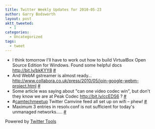 ```yaml
---
title: Twitter Weekly Updates for 2010-05-23
author: Garry Bodsworth
layout: post
aktt_tweeted:
  - 1
categories:
  - Uncategorized
tags:
  - tweet
---
```

<ul class="aktt_tweet_digest">
  <li>
    I think tomorrow I'll have to work out how to build VirtualBox Open Source Edition for Windows. Found some helpful docs <a href="http://bit.ly/bkKYY8" rel="nofollow">http://bit.ly/bkKYY8</a> <a href="http://twitter.com/garrybodsworth/statuses/14117511772" class="aktt_tweet_time">#</a>
  </li>
  <li>
    And WebM gstreamer is almost ready&#8230; <a href="http://www.collabora.co.uk/press/2010/05/join-google-webm-project.html" rel="nofollow">http://www.collabora.co.uk/press/2010/05/join-google-webm-project.html</a> <a href="http://twitter.com/garrybodsworth/statuses/14317431769" class="aktt_tweet_time">#</a>
  </li>
  <li>
    Some article was saying about "can one video codec win", but don't they know we are at Peak Codec <a href="http://bit.ly/ccEDS6" rel="nofollow">http://bit.ly/ccEDS6</a> ? <a href="http://twitter.com/garrybodsworth/statuses/14346488867" class="aktt_tweet_time">#</a>
  </li>
  <li>
    #<a href="http://search.twitter.com/search?q=%23camtechmeetup" class="aktt_hashtag">camtechmeetup</a> Twitter Camvine feed all set up on wifi &#8211; phew! <a href="http://twitter.com/garrybodsworth/statuses/14376079867" class="aktt_tweet_time">#</a>
  </li>
  <li>
    Maximum 3 entries in resolv.conf is not sufficient for today's unmanaged networks&#8230;.. <a href="http://twitter.com/garrybodsworth/statuses/14433952362" class="aktt_tweet_time">#</a>
  </li>
</ul>

<p class="aktt_credit">
  Powered by <a href="http://alexking.org/projects/wordpress">Twitter Tools</a>
</p>